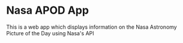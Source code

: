 # Nasa APOD App

This is a web app which displays information on the Nasa Astronomy Picture of the Day using Nasa's API
